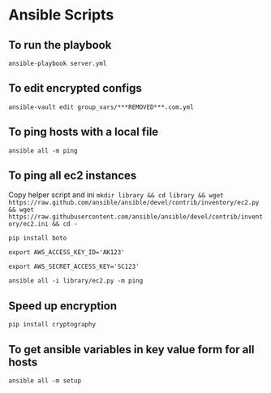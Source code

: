 # Ansible Scripts

## To run the playbook 
`ansible-playbook server.yml`

## To edit encrypted configs
`ansible-vault edit group_vars/***REMOVED***.com.yml`

## To ping hosts with a local file

`ansible all -m ping`

## To ping all ec2 instances

Copy helper script and ini `mkdir library && cd library && wget https://raw.github.com/ansible/ansible/devel/contrib/inventory/ec2.py && wget https://raw.githubusercontent.com/ansible/ansible/devel/contrib/inventory/ec2.ini && cd -`

`pip install boto`

`export AWS_ACCESS_KEY_ID='AK123'`

`export AWS_SECRET_ACCESS_KEY='SC123'`

`ansible all -i library/ec2.py -m ping`

## Speed up encryption

`pip install cryptography`

## To get ansible variables in key value form for all hosts

`ansible all -m setup`
